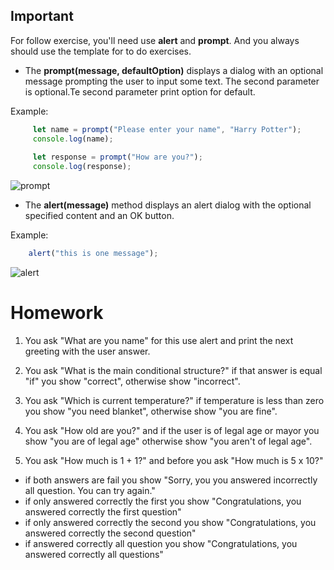 ## Important
For follow exercise, you'll need use **alert** and **prompt**.
And you always should use the template for to do exercises.

- The **prompt(message, defaultOption)** displays a dialog with an optional message prompting the user to input some text.
  The second parameter is optional.Te second parameter print option for default.

Example:
```javascript
     let name = prompt("Please enter your name", "Harry Potter");
     console.log(name);
    
     let response = prompt("How are you?");
     console.log(response);
```
![prompt](prompt.jpg)

- The **alert(message)** method displays an alert dialog with the optional specified content and an OK button.

Example:
```javascript
    alert("this is one message");
```

![alert](alert.jpg)


# Homework

 1. You ask "What are you name" for this use alert and print the next greeting with the user answer.

 2. You ask "What is the main conditional structure?" if that answer is equal "if" you show "correct", otherwise show "incorrect".

 3. You ask "Which is current temperature?" if temperature is less than zero you show "you need blanket", otherwise show "you are fine".  

 4. You ask "How old are you?" and if the user is of legal age or mayor you show "you are of legal age" otherwise show "you aren't of legal age".
 
 5. You ask "How much is 1 + 1?" and before you ask "How much is 5 x 10?"
 
   - if both answers are fail you show "Sorry, you you answered incorrectly all question. You can try again."
   - if only answered correctly the first you show "Congratulations, you answered correctly the first question"
   - if only answered correctly the second you show "Congratulations, you answered correctly the second question"
   - if answered correctly all question you show "Congratulations, you answered correctly all questions"
